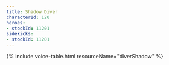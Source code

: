 ```yaml
---
title: Shadow Diver
characterId: 120
heroes:
- stockId: 11201
sidekicks:
- stockId: 11201
---
```


{% include voice-table.html resourceName="diverShadow"
%}
